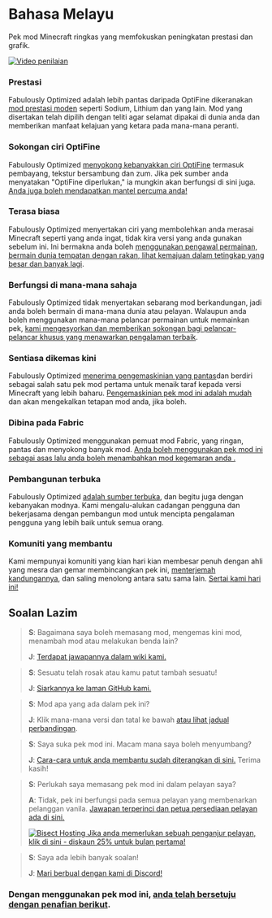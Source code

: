 # Bahasa Melayu

Pek mod Minecraft ringkas yang memfokuskan peningkatan prestasi dan grafik.

[![Video penilaian](https://img.youtube.com/vi/bb8G9X5Q_4I/hqdefault.jpg)](https://www.youtube.com/watch?v=bb8G9X5Q_4I)

### Prestasi

Fabulously Optimized adalah lebih pantas daripada OptiFine dikeranakan [mod prestasi moden][1] seperti Sodium, Lithium dan yang lain. Mod yang disertakan telah dipilih dengan teliti agar selamat dipakai di dunia anda dan memberikan manfaat kelajuan yang ketara pada mana-mana peranti.

### Sokongan ciri OptiFine

Fabulously Optimized [menyokong kebanyakkan ciri OptiFine][2] termasuk pembayang, tekstur bersambung dan zum. Jika pek sumber anda menyatakan "OptiFine diperlukan," ia mungkin akan berfungsi di sini juga. [Anda juga boleh mendapatkan mantel percuma anda!][3]

### Terasa biasa

Fabulously Optimized menyertakan ciri yang membolehkan anda merasai Minecraft seperti yang anda ingat, tidak kira versi yang anda gunakan sebelum ini. Ini bermakna anda boleh [ menggunakan pengawal permainan, bermain dunia tempatan dengan rakan, lihat kemajuan dalam tetingkap yang besar dan banyak lagi][4].

### Berfungsi di mana-mana sahaja

Fabulously Optimized tidak menyertakan sebarang mod berkandungan, jadi anda boleh bermain di mana-mana dunia atau pelayan. Walaupun anda boleh menggunakan mana-mana pelancar permainan untuk memainkan pek, [kami mengesyorkan dan memberikan sokongan bagi pelancar-pelancar khusus yang menawarkan pengalaman terbaik][5].

### Sentiasa dikemas kini

Fabulously Optimized [menerima pengemaskinian yang pantas][6]dan berdiri sebagai salah satu pek mod pertama untuk menaik taraf kepada versi Minecraft yang lebih baharu. [Pengemaskinian pek mod ini adalah mudah][7] dan akan mengekalkan tetapan mod anda, jika boleh.

### Dibina pada Fabric

Fabulously Optimized menggunakan pemuat mod Fabric, yang ringan, pantas dan menyokong banyak mod. [Anda boleh menggunakan pek mod ini sebagai asas lalu anda boleh menambahkan mod kegemaran anda .][8]

### Pembangunan terbuka

Fabulously Optimized [adalah sumber terbuka][9], dan begitu juga dengan kebanyakan modnya. Kami mengalu-alukan cadangan pengguna dan bekerjasama dengan pembangun mod untuk mencipta pengalaman pengguna yang lebih baik untuk semua orang.

### Komuniti yang membantu

Kami mempunyai komuniti yang kian hari kian membesar penuh dengan ahli yang mesra dan gemar membincangkan pek ini, [menterjemah kandungannya][10], dan saling menolong antara satu sama lain. [Sertai kami hari ini!][11]

## Soalan Lazim

> **S**: Bagaimana saya boleh memasang mod, mengemas kini mod, menambah mod atau melakukan benda lain?
> 
> **J**: [Terdapat jawapannya dalam wiki kami.][12]


> **S**: Sesuatu telah rosak atau kamu patut tambah sesuatu!
> 
> **J**: [Siarkannya ke laman GitHub kami.][9]


> **S**: Mod apa yang ada dalam pek ini?
> 
> **J**: Klik mana-mana versi dan tatal ke bawah [atau lihat jadual perbandingan][1].


> **S**: Saya suka pek mod ini. Macam mana saya boleh menyumbang?
> 
> **J**: [Cara-cara untuk anda membantu sudah diterangkan di sini.][13] Terima kasih!


> **S**: Perlukah saya memasang pek mod ini dalam pelayan saya?
> 
> **A**: Tidak, pek ini berfungsi pada semua pelayan yang membenarkan pelanggan vanila. [ Jawapan terperinci dan petua persediaan pelayan ada di sini.][14]
> 
> [![Bisect Hosting](https://i.ibb.co/gr9mSxW/image.png) Jika anda memerlukan sebuah penganjur pelayan, klik di sini - diskaun 25% untuk bulan pertama!][15]


> **S**: Saya ada lebih banyak soalan!
> 
> **J**: [Mari berbual dengan kami di Discord!][11]

### Dengan menggunakan pek mod ini, [anda telah bersetuju dengan penafian berikut][16].

[1]: https://github.com/Fabulously-Optimized/fabulously-optimized/blob/main/INCLUDED-MODS.md#smooth

[1]: https://github.com/Fabulously-Optimized/fabulously-optimized/blob/main/INCLUDED-MODS.md#smooth
[2]: https://wiki.download.fo/readme/give-up-optifine
[3]: https://wiki.download.fo/readme/free-cape
[4]: https://github.com/Fabulously-Optimized/fabulously-optimized/blob/main/INCLUDED-MODS.md#functional
[5]: https://github.com/Fabulously-Optimized/fabulously-optimized#downloads
[6]: https://download.fo/changelog
[7]: https://wiki.download.fo/readme/update-instructions
[8]: https://wiki.download.fo/readme/adding-more-mods
[9]: https://download.fo/github
[9]: https://download.fo/github
[10]: https://download.fo/translate
[11]: https://download.fo/discord
[11]: https://download.fo/discord
[12]: https://wiki.download.fo
[13]: https://download.fo/thanks
[14]: https://wiki.download.fo/readme/server-setup
[15]: https://download.fo/host
[16]: https://download.fo/terms
